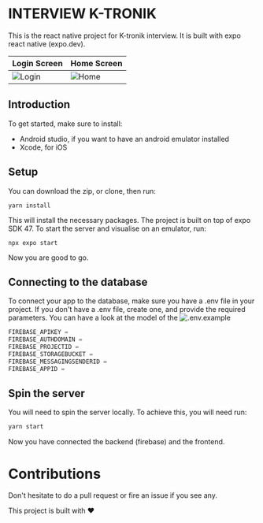 # INTERVIEW K-TRONIK

This is the react native project for K-tronik interview. It is built with expo react native (expo.dev).

| Login Screen                                           | Home Screen                                           |
| ------------------------------------------------------ | ----------------------------------------------------- |
| ![Login](https://user-images.githubusercontent.com/91855362/216076363-d60d0a25-11ef-4187-87d9-bf3b00d81267.png) | ![Home](https://user-images.githubusercontent.com/91855362/216076462-aa9cf218-3eff-4cfd-88b8-88d0de73c1d2.png) |

## Introduction

To get started, make sure to install:

- Android studio, if you want to have an android emulator installed
- Xcode, for iOS

## Setup

You can download the zip, or clone, then run:

```
yarn install
```

This will install the necessary packages. The project is built on top of expo SDK 47.
To start the server and visualise on an emulator, run:

```
npx expo start
```

Now you are good to go.

## Connecting to the database

To connect your app to the database, make sure you have a .env file in your project.
If you don't have a .env file, create one, and provide the required parameters. You can have a look at the model of the ![.env.example]("./env.example")

```js
FIREBASE_APIKEY =
FIREBASE_AUTHDOMAIN =
FIREBASE_PROJECTID =
FIREBASE_STORAGEBUCKET =
FIREBASE_MESSAGINGSENDERID =
FIREBASE_APPID =
```

## Spin the server

You will need to spin the server locally. To achieve this, you will need run:

```js
yarn start
```

Now you have connected the backend (firebase) and the frontend.

# Contributions

Don't hesitate to do a pull request or fire an issue if you see any.

This project is built with ❤️
